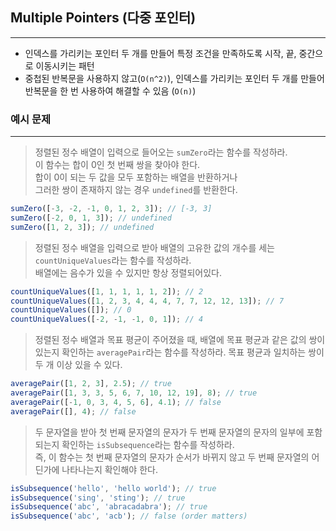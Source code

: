 ## Multiple Pointers (다중 포인터)

---

- 인덱스를 가리키는 포인터 두 개를 만들어 특정 조건을 만족하도록 시작, 끝, 중간으로 이동시키는 패턴
- 중첩된 반복문을 사용하지 않고(`O(n^2)`), 인덱스를 가리키는 포인터 두 개를 만들어 반복문을 한 번 사용하여 해결할 수 있음 (`O(n)`)

### 예시 문제

---

> 정렬된 정수 배열이 입력으로 들어오는 `sumZero`라는 함수를 작성하라. <br/>
> 이 함수는 합이 0인 첫 번째 쌍을 찾아야 한다. <br/>
> 합이 0이 되는 두 값을 모두 포함하는 배열을 반환하거나 <br/>
> 그러한 쌍이 존재하지 않는 경우 `undefined`를 반환한다.

```javascript
sumZero([-3, -2, -1, 0, 1, 2, 3]); // [-3, 3]
sumZero([-2, 0, 1, 3]); // undefined
sumZero([1, 2, 3]); // undefined
```

> 정렬된 정수 배열을 입력으로 받아 배열의 고유한 값의 개수를 세는 `countUniqueValues`라는 함수를 작성하라. <br/>
> 배열에는 음수가 있을 수 있지만 항상 정렬되어있다.

```javascript
countUniqueValues([1, 1, 1, 1, 1, 2]); // 2
countUniqueValues([1, 2, 3, 4, 4, 4, 7, 7, 12, 12, 13]); // 7
countUniqueValues([]); // 0
countUniqueValues([-2, -1, -1, 0, 1]); // 4
```

> 정렬된 정수 배열과 목표 평균이 주어졌을 때, 배열에 목표 평균과 같은 값의 쌍이 있는지 확인하는 `averagePair`라는 함수를 작성하라. 목표 평균과 일치하는 쌍이 두 개 이상 있을 수 있다.

```javascript
averagePair([1, 2, 3], 2.5); // true
averagePair([1, 3, 3, 5, 6, 7, 10, 12, 19], 8); // true
averagePair([-1, 0, 3, 4, 5, 6], 4.1); // false
averagePair([], 4); // false
```

> 두 문자열을 받아 첫 번째 문자열의 문자가 두 번째 문자열의 문자의 일부에 포함되는지 확인하는 `isSubsequence`라는 함수를 작성하라. <br/>
> 즉, 이 함수는 첫 번째 문자열의 문자가 순서가 바뀌지 않고 두 번째 문자열의 어딘가에 나타나는지 확인해야 한다.

```javascript
isSubsequence('hello', 'hello world'); // true
isSubsequence('sing', 'sting'); // true
isSubsequence('abc', 'abracadabra'); // true
isSubsequence('abc', 'acb'); // false (order matters)
```
